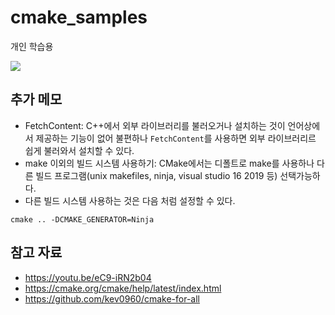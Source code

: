 # cmake_samples
개인 학습용
<div>
<img widht="200" src="https://cgold.readthedocs.io/en/latest/_images/generate-native-files.png">
</div>

## 추가 메모
- FetchContent: C++에서 외부 라이브러리를 불러오거나 설치하는 것이 언어상에서 제공하는 기능이 없어 불편하나 ```FetchContent```를 사용하면 외부 라이브러리르 쉽게 불러와서 설치할 수 있다.
- make 이외의 빌드 시스템 사용하기: CMake에서는 디폴트로 make를 사용하나 다른 빌드 프로그램(unix makefiles, ninja, visual studio 16 2019 등) 선택가능하다.
- 다른 빌드 시스템 사용하는 것은 다음 처럼 설정할 수 있다.
```
cmake .. -DCMAKE_GENERATOR=Ninja
```

## 참고 자료
- https://youtu.be/eC9-iRN2b04
- https://cmake.org/cmake/help/latest/index.html
- https://github.com/kev0960/cmake-for-all
